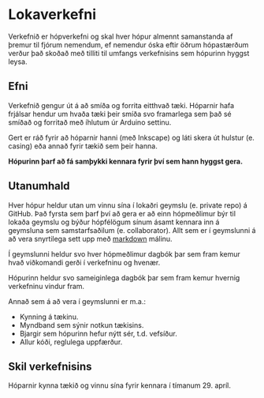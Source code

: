 # Lokaverkefni

Verkefnið er hópverkefni og skal hver hópur almennt samanstanda af þremur til fjórum nemendum, ef nemendur óska eftir öðrum hópastærðum verður það skoðað með tilliti til umfangs verkefnisins sem hópurinn hyggst leysa.

## Efni

Verkefnið gengur út á að smíða og forrita eitthvað tæki. Hóparnir hafa frjálsar hendur um hvaða tæki þeir smíða svo framarlega sem það sé smíðað og forritað með íhlutum úr Arduino settinu. 

Gert er ráð fyrir að hóparnir hanni (með Inkscape) og láti skera út hulstur (e. casing) eða annað fyrir tækið sem þeir hanna.

**Hópurinn þarf að fá samþykki kennara fyrir því sem hann hyggst gera.**

## Utanumhald

Hver hópur heldur utan um vinnu sína í lokaðri geymslu (e. private repo) á GitHub. Það fyrsta sem þarf því að gera er að einn hópmeðlimur býr til lokaða geymslu og býður hópfélögum sínum ásamt kennara inn á geymsluna sem samstarfsaðilum (e. collaborator). Allt sem er í geymslunni á að vera snyrtilega sett upp með [markdown](../../Kennsluefni/markdown.md) málinu.

Í geymslunni heldur svo hver hópmeðlimur dagbók þar sem fram kemur hvað viðkomandi gerði í verkefninu og hvenær.

Hópurinn heldur svo sameiginlega dagbók þar sem fram kemur hvernig verkefninu vindur fram.

Annað sem á að vera í geymslunni er m.a.:
- Kynning á tækinu.
- Myndband sem sýnir notkun tækisins.
- Bjargir sem hópurinn hefur nýtt sér, t.d. vefsíður.
- Allur kóði, reglulega uppfærður.

## Skil verkefnisins

Hóparnir kynna tækið og vinnu sína fyrir kennara í tímanum 29. apríl.

